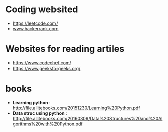 # Coding websited
* https://leetcode.com/
* www.hackerrank.com
# Websites for reading artiles
* https://www.codechef.com/
* https://www.geeksforgeeks.org/
# books
* __Learning python__ : http://file.allitebooks.com/20151230/Learning%20Python.pdf
* __Data struc using python__ : http://file.allitebooks.com/20160309/Data%20Structures%20and%20Algorithms%20with%20Python.pdf

